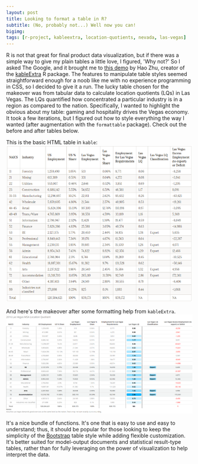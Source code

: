 ```yaml
---
layout: post
title: Looking to format a table in R?
subtitle: (No, probably not...) Well now you can!
bigimg: 
tags: [r-project, kableextra, location-quotients, nevada, las-vegas]
---
```


R is not that great for final product data visualization, but if there was a simple way to give my plain tables a little love, I figured, 'Why not?' So I asked The Google, and it brought me to [this demo](https://haozhu233.github.io/kableExtra/awesome_table_in_html.html) by Hao Zhu, creator of the [kableExtra](https://CRAN.R-project.org/package=kableExtra) R package. The features to manipulate table styles seemed straightforward enough for a noob like me with no experience programming in CSS, so I decided to give it a run. The lucky table chosen for the makeover was from tabular data to calculate location quotients (LQs) in Las Vegas. The LQs quantified how concentrated a particular industry is in a region as compared to the nation. Specifically, I wanted to highlight the obvious about my table: gaming and hospitality drives the Vegas economy. It took a few iterations, but I figured out how to style everything the way I wanted (after augmentation with the `formattable` package). Check out the before and after tables below.

This is the basic HTML table in `kable`:
![](/img/before.PNG)


And here's the makeover after some formatting help from `kableExtra`.
![](/img/after.PNG)

It's a nice bundle of functions. It's one that is easy to use and easy to understand; thus, it should be popular for those looking to keep the simplicity of the [Bootstrap](https://www.w3schools.com/bootstrap/bootstrap_tables.asp) table style while adding flexible customization. It's better suited for model-output documents and statistical result-type tables, rather than for fully leveraging on the power of visualization to help interpret the data.
